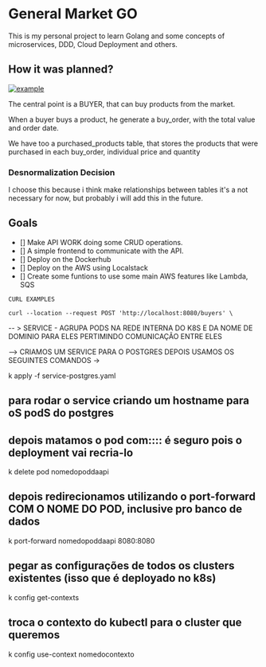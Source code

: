 # General Market GO
This is my personal project to learn Golang and some concepts of microservices, DDD, Cloud Deployment and others.

## How it was planned?

<a href="https://ibb.co/3yHYMNN"><img src="https://i.ibb.co/fY7Gnpp/example.png" alt="example" border="0"></a>

The central point is a BUYER, that can buy products from the market.

When a buyer buys a product, he generate a buy_order, with the total value and order date.

We have too a purchased_products table, that stores the products that were purchased in each buy_order, individual price and quantity

### Desnormalization Decision

I choose this because i think make relationships between tables it's a not necessary for now, but probably i will add this in the future.

## Goals

* [] Make API WORK doing some CRUD operations.
* [] A simple frontend to communicate with the API.
* [] Deploy on the Dockerhub
* [] Deploy on the AWS using Localstack
* [] Create some funtions to use some main AWS features like Lambda, SQS

``` 
CURL EXAMPLES

curl --location --request POST 'http://localhost:8080/buyers' \
```

-- > SERVICE - AGRUPA PODS NA REDE INTERNA DO K8S E DA NOME DE DOMINIO PARA ELES PERTIMINDO COMUNICAÇÃO ENTRE ELES

--> CRIAMOS UM SERVICE PARA O POSTGRES
DEPOIS USAMOS OS SEGUINTES COMANDOS ->

k apply -f service-postgres.yaml 
## para rodar o service criando um hostname para oS podS do postgres

## depois matamos o pod com:::: é seguro pois o deployment vai recria-lo
k delete pod nomedopoddaapi

## depois redirecionamos utilizando o port-forward COM O NOME DO POD, inclusive pro banco de dados
k port-forward nomedopoddaapi 8080:8080

## pegar as configurações de todos os clusters existentes (isso que é deployado no k8s) 
 k config get-contexts

## troca o contexto do kubectl para o cluster que queremos
k config use-context nomedocontexto


